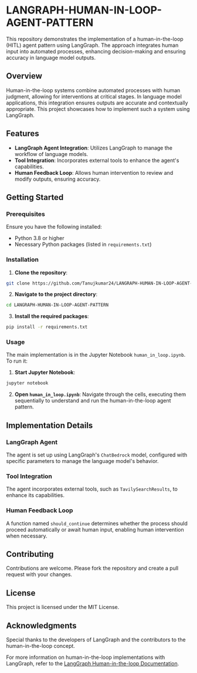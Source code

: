 
# LANGRAPH-HUMAN-IN-LOOP-AGENT-PATTERN

This repository demonstrates the implementation of a human-in-the-loop (HITL) agent pattern using LangGraph. 
The approach integrates human input into automated processes, enhancing decision-making and ensuring accuracy in language model outputs.

## Overview

Human-in-the-loop systems combine automated processes with human judgment, allowing for interventions at critical stages. 
In language model applications, this integration ensures outputs are accurate and contextually appropriate. 
This project showcases how to implement such a system using LangGraph.

## Features

- **LangGraph Agent Integration**: Utilizes LangGraph to manage the workflow of language models.
- **Tool Integration**: Incorporates external tools to enhance the agent's capabilities.
- **Human Feedback Loop**: Allows human intervention to review and modify outputs, ensuring accuracy.

## Getting Started

### Prerequisites

Ensure you have the following installed:

- Python 3.8 or higher
- Necessary Python packages (listed in `requirements.txt`)

### Installation

1. **Clone the repository**:

```bash
git clone https://github.com/Tanujkumar24/LANGRAPH-HUMAN-IN-LOOP-AGENT-PATTERN.git
```

2. **Navigate to the project directory**:

```bash
cd LANGRAPH-HUMAN-IN-LOOP-AGENT-PATTERN
```

3. **Install the required packages**:

```bash
pip install -r requirements.txt
```


### Usage

The main implementation is in the Jupyter Notebook `human_in_loop.ipynb`.
To run it:

1. **Start Jupyter Notebook**:

```bash
jupyter notebook
```

2. **Open `human_in_loop.ipynb`**: Navigate through the cells, executing them sequentially to understand and run the human-in-the-loop agent pattern.

## Implementation Details

### LangGraph Agent

The agent is set up using LangGraph's `ChatBedrock` model, configured with specific parameters to manage the language model's behavior.

### Tool Integration

The agent incorporates external tools, such as `TavilySearchResults`, to enhance its capabilities.

### Human Feedback Loop

A function named `should_continue` determines whether the process should proceed automatically or await human input, enabling human intervention when necessary.

## Contributing

Contributions are welcome. Please fork the repository and create a pull request with your changes.

## License

This project is licensed under the MIT License.

## Acknowledgments

Special thanks to the developers of LangGraph and the contributors to the human-in-the-loop concept.

For more information on human-in-the-loop implementations with LangGraph, refer to the [LangGraph Human-in-the-loop Documentation](https://langchain-ai.github.io/langgraph/concepts/human_in_the_loop/).
